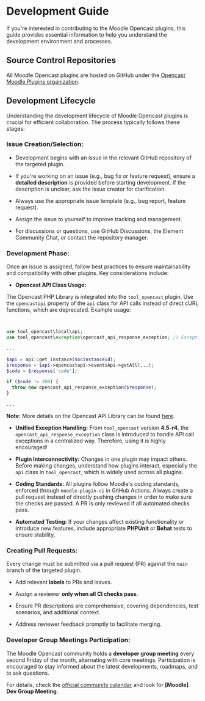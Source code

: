 # Development Guide

If you're interested in contributing to the Moodle Opencast plugins, this guide provides essential information to help you understand the development environment and processes.


## Source Control Repositories

All Moodle Opencast plugins are hosted on GitHub under the [Opencast Moodle Plugins organization](https://github.com/Opencast-Moodle).


## Development Lifecycle

Understanding the development lifecycle of Moodle Opencast plugins is crucial for efficient collaboration.
The process typically follows these stages:

### **Issue Creation/Selection:**

* Development begins with an issue in the relevant GitHub repository of the targeted plugin.

* If you're working on an issue (e.g., bug fix or feature request), ensure a **detailed description** is provided before starting development. If the description is unclear, ask the issue creator for clarification.

* Always use the appropriate issue template (e.g., bug report, feature request).

* Assign the issue to yourself to improve tracking and management.

* For discussions or questions, use GitHub Discussions, the Element Community Chat, or contact the repository manager.


### **Development Phase:**

Once an issue is assigned, follow best practices to ensure maintainability and compatibility with other plugins. Key considerations include:


* **Opencast API Class Usage:**

The Opencast PHP Library is integrated into the `tool_opencast` plugin. Use the `opencastapi` property of the `api` class for API calls instead of direct cURL functions, which are deprecated. Example usage:


``` php


use tool_opencast\local\api;
use tool_opencast\exception\opencast_api_response_exception; // Exception handling class

...

$api = api::get_instance($ocinstanceid);
$response = $api->opencastapi->eventsApi->getAll(...);
$code = $response['code'];

if ($code != 200) {
  throw new opencast_api_response_exception($response);
}

...


```

**Note:** More details on the Opencast API Library can be found [here](https://github.com/elan-ev/opencast-php-library/wiki).


* **Unified Exception Handling:**
From `tool_opencast` version **4.5-r4**, the `opencast_api_response_exception` class is introduced to handle API call exceptions in a centralized way. Therefore, using it is highly encouraged!


* **Plugin Interconnectivity:**
Changes in one plugin may impact others. Before making changes, understand how plugins interact, especially the `api` class in `tool_opencast`, which is widely used across all plugins.


* **Coding Standards:**
All plugins follow Moodle's coding standards, enforced through `moodle-plugin-ci` in GitHub Actions.
Always create a pull request instead of directly pushing changes in order to make sure the checks are passed.
A PR is only reviewed if all automated checks pass.


* **Automated Testing:**
If your changes affect existing functionality or introduce new features, include appropriate **PHPUnit** or **Behat** tests to ensure stability.


### **Creating Pull Requests:**

Every change must be submitted via a pull request (PR) against the `main` branch of the targeted plugin.


* Add relevant **labels** to PRs and issues.

* Assign a reviewer **only when all CI checks pass**.

* Ensure PR descriptions are comprehensive, covering dependencies, test scenarios, and additional context.

* Address reviewer feedback promptly to facilitate merging.


### **Developer Group Meetings Participation:**

The Moodle Opencast community holds a **developer group meeting** every second Friday of the month, alternating with core meetings. Participation is encouraged to stay informed about the latest developments, roadmaps, and to ask questions.

For details, check the [official community calendar](https://calendar.google.com/calendar/embed?src=opencast.org_tje2fm34ernnbm0f9saiogp8g0%40group.calendar.google.com&ctz=Europe%2FAmsterdam) and look for **[Moodle] Dev Group Meeting**.
